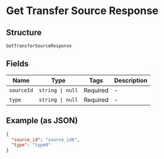 
# Get Transfer Source Response

## Structure

`GetTransferSourceResponse`

## Fields

| Name | Type | Tags | Description |
|  --- | --- | --- | --- |
| `sourceId` | `string \| null` | Required | - |
| `type` | `string \| null` | Required | - |

## Example (as JSON)

```json
{
  "source_id": "source_id6",
  "type": "type0"
}
```

